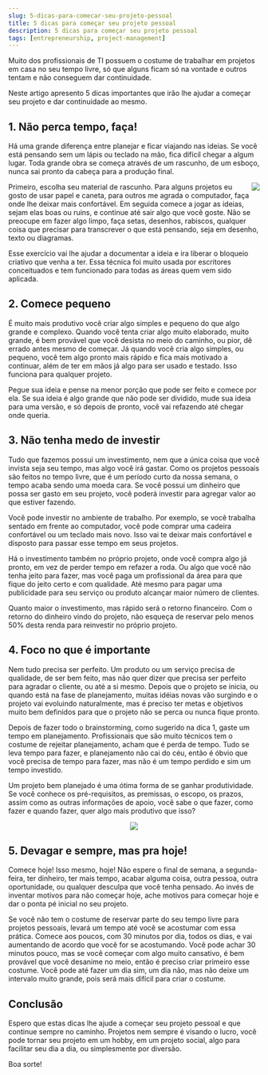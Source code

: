 ```yaml
---
slug: 5-dicas-para-comecar-seu-projeto-pessoal
title: 5 dicas para começar seu projeto pessoal
description: 5 dicas para começar seu projeto pessoal
tags: [entrepreneurship, project-management]
---
```


Muito dos profissionais de TI possuem o costume de trabalhar em projetos em casa no seu tempo livre, só que alguns ficam só na vontade e outros tentam e não conseguem dar continuidade.

Neste artigo apresento 5 dicas importantes que irão lhe ajudar a começar seu projeto e dar continuidade ao mesmo.

<!--truncate-->

## 1. Não perca tempo, faça!

Há uma grande diferença entre planejar e ficar viajando nas ideias. Se você está pensando sem um lápis ou teclado na mão, fica difícil chegar a algum lugar. Toda grande obra se começa através de um rascunho, de um esboço, nunca sai pronto da cabeça para a produção final.

<img src="/img/ideas.gif" align="right" /> Primeiro, escolha seu material de rascunho. Para alguns projetos eu gosto de usar papel e caneta, para outros me agrada o computador, faça onde lhe deixar mais confortável. Em seguida comece a jogar as ideias, sejam elas boas ou ruins, e continue até sair algo que você goste. Não se preocupe em fazer algo limpo, faça setas, desenhos, rabiscos, qualquer coisa que precisar para transcrever o que está pensando, seja em desenho, texto ou diagramas.

Esse exercício vai lhe ajudar a documentar a ideia e ira liberar o bloqueio criativo que venha a ter. Essa técnica foi muito usada por escritores conceituados e tem funcionado para todas as áreas quem vem sido aplicada.

## 2. Comece pequeno

É muito mais produtivo você criar algo simples e pequeno do que algo grande e complexo. Quando você tenta criar algo muito elaborado, muito grande, é bem provável que você desista no meio do caminho, ou pior, dê errado antes mesmo de começar. Já quando você cria algo simples, ou pequeno, você tem algo pronto mais rápido e fica mais motivado a continuar, além de ter em mãos já algo para ser usado e testado. Isso funciona para qualquer projeto.

Pegue sua ideia e pense na menor porção que pode ser feito e comece por ela. Se sua ideia é algo grande que não pode ser dividido, mude sua ideia para uma versão, e só depois de pronto, você vai refazendo até chegar onde queria.

## 3. Não tenha medo de investir

Tudo que fazemos possui um investimento, nem que a única coisa que você invista seja seu tempo, mas algo você irá gastar. Como os projetos pessoais são feitos no tempo livre, que é um período curto da nossa semana, o tempo acaba sendo uma moeda cara. Se você possui um dinheiro que possa ser gasto em seu projeto, você poderá investir para agregar valor ao que estiver fazendo.

Você pode investir no ambiente de trabalho. Por exemplo, se você trabalha sentado em frente ao computador, você pode comprar uma cadeira confortável ou um teclado mais novo. Isso vai te deixar mais confortável e disposto para passar esse tempo em seus projetos.

Há o investimento também no próprio projeto, onde você compra algo já pronto, em vez de perder tempo em refazer a roda. Ou algo que você não tenha jeito para fazer, mas você paga um profissional da área para que fique do jeito certo e com qualidade. Até mesmo para pagar uma publicidade para seu serviço ou produto alcançar maior número de clientes.

Quanto maior o investimento, mas rápido será o retorno financeiro. Com o retorno do dinheiro vindo do projeto, não esqueça de reservar pelo menos 50% desta renda para reinvestir no próprio projeto.

## 4. Foco no que é importante

Nem tudo precisa ser perfeito. Um produto ou um serviço precisa de qualidade, de ser bem feito, mas não quer dizer que precisa ser perfeito para agradar o cliente, ou até a si mesmo. Depois que o projeto se inicia, ou quando está na fase de planejamento, muitas idéias novas vão surgindo e o projeto vai evoluindo naturalmente, mas é preciso ter metas e objetivos muito bem definidos para que o projeto não se perca ou nunca fique pronto.

Depois de fazer todo o brainstorming, como sugerido na dica 1, gaste um tempo em planejamento. Profissionais que são muito técnicos tem o costume de rejeitar planejamento, acham que é perda de tempo. Tudo se leva tempo para fazer, e planejamento não cai do céu, então é óbvio que você precisa de tempo para fazer, mas não é um tempo perdido e sim um tempo investido.

Um projeto bem planejado é uma ótima forma de se ganhar produtividade. Se você conhece os pré-requisitos, as premissas, o escopo, os prazos, assim como as outras informações de apoio, você sabe o que fazer, como fazer e quando fazer, quer algo mais produtivo que isso?

<center>
    <img src="/img/then_miracle_occurs.jpg" />
</center>

## 5. Devagar e sempre, mas pra hoje!

Comece hoje! Isso mesmo, hoje! Não espere o final de semana, a segunda-feira, ter dinheiro, ter mais tempo, acabar alguma coisa, outra pessoa, outra oportunidade, ou qualquer desculpa que você tenha pensado. Ao invés de inventar motivos para não começar hoje, ache motivos para começar hoje e dar o ponta pé inicial no seu projeto.

Se você não tem o costume de reservar parte do seu tempo livre para projetos pessoais, levará um tempo até você se acostumar com essa prática. Comece aos poucos, com 30 minutos por dia, todos os dias, e vai aumentando de acordo que você for se acostumando. Você pode achar 30 minutos pouco, mas se você começar com algo muito cansativo, é bem provável que você desanime no meio, então é preciso criar primeiro esse costume. Você pode até fazer um dia sim, um dia não, mas não deixe um intervalo muito grande, pois será mais difícil para criar o costume.

## Conclusão

Espero que estas dicas lhe ajude a começar seu projeto pessoal e que continue sempre no caminho. Projetos nem sempre é visando o lucro, você pode tornar seu projeto em um hobby, em um projeto social, algo para facilitar seu dia a dia, ou simplesmente por diversão.

Boa sorte!
